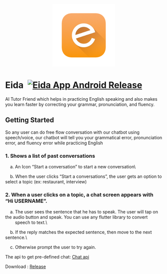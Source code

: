 <p align="center">
  <img src="https://raw.githubusercontent.com/Kir4Kun/Eida/main/assets/icon/icon.png" width="200">
</p>

 # Eida&nbsp; [![Eida App Android Release](https://github.com/Kir4Kun/Eida/actions/workflows/android-release.yml/badge.svg)](https://github.com/Kir4Kun/Eida/actions/workflows/android-release.yml)

AI Tutor Friend which helps in practicing English speaking and
also makes you learn faster by correcting your grammar, pronunciation, and fluency.

## Getting Started

So any user can do free flow conversation with our chatbot using speech/voice, our
chatbot will tell you your grammatical error, pronunciation error, and fluency error while
practicing English

### 1. Shows a list of past conversations
&nbsp;&nbsp;&nbsp;&nbsp;a. An Icon “Start a conversation” to start a new conversation\

&nbsp;&nbsp;&nbsp;&nbsp;b. When the user clicks “Start a conversations”, the user gets an option to select a topic (ex: restaurant, interview)

### 2. When a user clicks on a topic, a chat screen appears with “Hi USERNAME”.

&nbsp;&nbsp;&nbsp;&nbsp;a. The user sees the sentence that he has to speak. The user will tap on the audio button and speak. You can use any flutter library to convert &nbsp;&nbsp;&nbsp;&nbsp;&nbsp;&nbsp;&nbsp;&nbsp;speech to text.\

&nbsp;&nbsp;&nbsp;&nbsp;b. If the reply matches the expected sentence, then move to the next sentence.\

&nbsp;&nbsp;&nbsp;&nbsp;c. Otherwise prompt the user to try again.

The api to get pre-defined chat:
[Chat api](https://my-json-server.typicode.com/tryninjastudy/dummyapi/db)

Download : [Release](https://github.com/Kir4Kun/Eida/releases)
